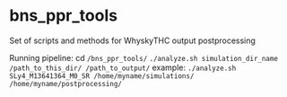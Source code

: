 # bns_ppr_tools
Set of scripts and methods for WhyskyTHC output postprocessing 

Running pipeline:
cd `/bns_ppr_tools/` 
`./analyze.sh simulation_dir_name /path_to_this_dir/ /path_to_output/`
example:
`./analyze.sh SLy4_M13641364_M0_SR /home/myname/simulations/ /home/myname/postprocessing/`
